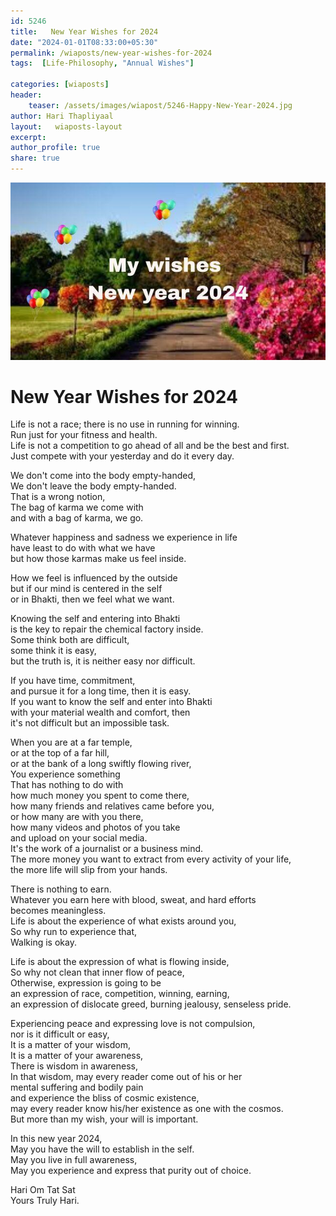 ```yaml
---            
id: 5246  
title:   New Year Wishes for 2024              
date: "2024-01-01T08:33:00+05:30"            
permalink: /wiaposts/new-year-wishes-for-2024          
tags:  [Life-Philosophy, "Annual Wishes"]             
            
categories: [wiaposts] 
header:            
    teaser: /assets/images/wiapost/5246-Happy-New-Year-2024.jpg            
author: Hari Thapliyaal            
layout:   wiaposts-layout
excerpt:            
author_profile: true            
share: true            
---            
```

            
![New Year Wishes for 2024](/assets/images/wiapost/5246-Happy-New-Year-2024.jpg)            
            
# New Year Wishes for 2024    
    
Life is not a race; there is no use in running for winning.    
Run just for your fitness and health.    
Life is not a competition to go ahead of all and be the best and first.    
Just compete with your yesterday and do it every day.    
    
We don't come into the body empty-handed,    
We don't leave the body empty-handed.    
That is a wrong notion,    
The bag of karma we come with    
and with a bag of karma, we go.    
    
Whatever happiness and sadness we experience in life    
have least to do with what we have    
but how those karmas make us feel inside.    
    
How we feel is influenced by the outside    
but if our mind is centered in the self    
or in Bhakti, then we feel what we want.    
    
Knowing the self and entering into Bhakti    
is the key to repair the chemical factory inside.    
Some think both are difficult,    
some think it is easy,    
but the truth is, it is neither easy nor difficult.    
    
If you have time, commitment,    
and pursue it for a long time, then it is easy.    
If you want to know the self and enter into Bhakti    
with your material wealth and comfort, then    
it's not difficult but an impossible task.    
    
When you are at a far temple,    
or at the top of a far hill,    
or at the bank of a long swiftly flowing river,    
You experience something    
That has nothing to do with    
how much money you spent to come there,    
how many friends and relatives came before you,    
or how many are with you there,    
how many videos and photos of you take    
and upload on your social media.    
It's the work of a journalist or a business mind.    
The more money you want to extract from every activity of your life,    
the more life will slip from your hands.    
    
There is nothing to earn.    
Whatever you earn here with blood, sweat, and hard efforts    
becomes meaningless.    
Life is about the experience of what exists around you,    
So why run to experience that,    
Walking is okay.    
    
Life is about the expression of what is flowing inside,    
So why not clean that inner flow of peace,    
Otherwise, expression is going to be    
an expression of race, competition, winning, earning,    
an expression of dislocate greed, burning jealousy, senseless pride.    
    
Experiencing peace and expressing love is not compulsion,    
nor is it difficult or easy,    
It is a matter of your wisdom,    
It is a matter of your awareness,    
There is wisdom in awareness,    
In that wisdom, may every reader come out of his or her    
mental suffering and bodily pain    
and experience the bliss of cosmic existence,    
may every reader know his/her existence as one with the cosmos.    
But more than my wish, your will is important.    
    
In this new year 2024,    
May you have the will to establish in the self.    
May you live in full awareness,    
May you experience and express that purity out of choice.    
    
    
Hari Om Tat Sat    
Yours Truly Hari.    
